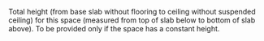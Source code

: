 Total height (from base slab without flooring to ceiling without suspended ceiling) for this space (measured from top of slab below to bottom of slab above). To be provided only if the space has a constant height.
